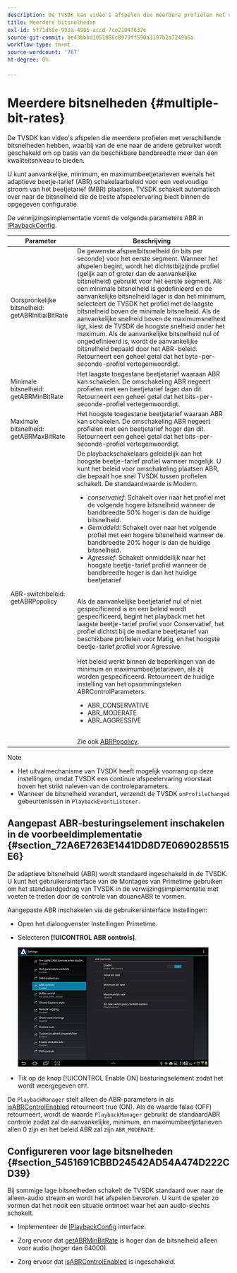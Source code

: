 ```yaml
---
description: De TVSDK kan video's afspelen die meerdere profielen met verschillende bitsnelheden hebben, waarbij van de ene naar de andere gebruiker wordt geschakeld om op basis van de beschikbare bandbreedte meer dan één kwaliteitsniveau te bieden.
title: Meerdere bitsnelheden
exl-id: 5f71d69e-993a-4985-accd-7ce2104f837e
source-git-commit: be43bbbd1051886c8979ff590a3197b2a7249b6a
workflow-type: tm+mt
source-wordcount: '767'
ht-degree: 0%

---
```


# Meerdere bitsnelheden {#multiple-bit-rates}

De TVSDK kan video&#39;s afspelen die meerdere profielen met verschillende bitsnelheden hebben, waarbij van de ene naar de andere gebruiker wordt geschakeld om op basis van de beschikbare bandbreedte meer dan één kwaliteitsniveau te bieden.

U kunt aanvankelijke, minimum, en maximumbeetjetarieven evenals het adaptieve beetje-tarief (ABR) schakelaarbeleid voor een veelvoudige stroom van het beetjetarief (MBR) plaatsen. TVSDK schakelt automatisch over naar de bitsnelheid die de beste afspeelervaring biedt binnen de opgegeven configuratie.

De verwijzingsimplementatie vormt de volgende parameters ABR in [IPlaybackConfig](https://help.adobe.com/en_US/primetime/api/reference_implementation/android/javadoc/com/adobe/primetime/reference/config/IPlaybackConfig.html).

| Parameter | Beschrijving |
|--- |--- |
| Oorspronkelijke bitsnelheid: getABRInitialBitRate | De gewenste afspeelbitsnelheid (in bits per seconde) voor het eerste segment. Wanneer het afspelen begint, wordt het dichtstbijzijnde profiel (gelijk aan of groter dan de aanvankelijke bitsnelheid) gebruikt voor het eerste segment.  Als een minimale bitsnelheid is gedefinieerd en de aanvankelijke bitsnelheid lager is dan het minimum, selecteert de TVSDK het profiel met de laagste bitsnelheid boven de minimale bitsnelheid. Als de aanvankelijke snelheid boven de maximumsnelheid ligt, kiest de TVSDK de hoogste snelheid onder het maximum. Als de aanvankelijke bitsnelheid nul of ongedefinieerd is, wordt de aanvankelijke bitsnelheid bepaald door het ABR-beleid.  Retourneert een geheel getal dat het byte-per-seconde-profiel vertegenwoordigt. |
| Minimale bitsnelheid: getABRMinBitRate | Het laagste toegestane beetjetarief waaraan ABR kan schakelen. De omschakeling ABR negeert profielen met een beetjetarief lager dan dit. Retourneert een geheel getal dat het bits-per-seconde-profiel vertegenwoordigt. |
| Maximale bitsnelheid: getABRMaxBitRate | Het hoogste toegestane beetjetarief waaraan ABR kan schakelen. De omschakeling ABR negeert profielen met een beetjetarief hoger dan dit. Retourneert een geheel getal dat het bits-per-seconde-profiel vertegenwoordigt. |
| ABR-switchbeleid: getABRPopolicy | De playbackschakelaars geleidelijk aan het hoogste beetje-tarief profiel wanneer mogelijk. U kunt het beleid voor omschakeling plaatsen ABR, die bepaalt hoe snel TVSDK tussen profielen schakelt. De standaardwaarde is Modern. <ul><li>*conservatief*: Schakelt over naar het profiel met de volgende hogere bitsnelheid wanneer de bandbreedte 50% hoger is dan de huidige bitsnelheid. </li><li>*Gemiddeld*: Schakelt over naar het volgende profiel met een hogere bitsnelheid wanneer de bandbreedte 20% hoger is dan de huidige bitsnelheid.</li><li>*Agressief*: Schakelt onmiddellijk naar het hoogste beetje-tarief profiel wanneer de bandbreedte hoger is dan het huidige beetjetarief</li></ul><br/>Als de aanvankelijke beetjetarief nul of niet gespecificeerd is en een beleid wordt gespecificeerd, begint het playback met het laagste beetje-tarief profiel voor Conservatief, het profiel dichtst bij de mediane beetjetarief van beschikbare profielen voor Matig, en het hoogste beetje-tarief profiel voor Agressive.<br/><br/>Het beleid werkt binnen de beperkingen van de minimum en maximumbeetjetarieven, als zij worden gespecificeerd.  Retourneert de huidige instelling van het opsommingsteken ABRControlParameters: <ul><li>ABR_CONSERVATIVE</li><li>ABR_MODERATE </li><li>ABR_AGGRESSIVE</li></ul><br>Zie ook [ABRPopolicy](https://help.adobe.com/en_US/primetime/api/psdk/javadoc/com/adobe/mediacore/ABRControlParameters.ABRPolicy.html). |

>[!NOTE]
>
>* Het uitvalmechanisme van TVSDK heeft mogelijk voorrang op deze instellingen, omdat TVSDK een continue afspeelervaring voorstaat boven het strikt naleven van de controleparameters.
>* Wanneer de bitsnelheid verandert, verzendt de TVSDK `onProfileChanged` gebeurtenissen in `PlaybackEventListener`.


## Aangepast ABR-besturingselement inschakelen in de voorbeeldimplementatie {#section_72A6E7263E1441DD8D7E0690285515E6}

De adaptieve bitsnelheid (ABR) wordt standaard ingeschakeld in de TVSDK. U kunt het gebruikersinterface van de Montages van Primetime gebruiken om het standaardgedrag van TVSDK in de verwijzingsimplementatie met voeten te treden door de controle van douaneABR te vormen.

Aangepaste ABR inschakelen via de gebruikersinterface Instellingen:

* Open het dialoogvenster Instellingen Primetime.
* Selecteren **[!UICONTROL ABR controls]**.

   ![](assets/abr-configuration.jpg)

* Tik op de knop [!UICONTROL Enable ON] besturingselement zodat het wordt weergegeven `OFF`.

De `PlaybackManager` stelt alleen de ABR-parameters in als [isABRControlEnabled](https://help.adobe.com/en_US/primetime/api/reference_implementation/android/javadoc/com/adobe/primetime/reference/config/IPlaybackConfig.html) retourneert true (ON). Als de waarde false (OFF) retourneert, wordt de waarde `PlaybackManager` gebruikt de standaardABR controle zodat zal de aanvankelijke, minimum, en maximumbeetjetarieven allen 0 zijn en het beleid ABR zal zijn `ABR_MODERATE`.

## Configureren voor lage bitsnelheden {#section_5451691CBBD24542AD54A474D222CD39}

Bij sommige lage bitsnelheden schakelt de TVSDK standaard over naar de alleen-audio stream en wordt het afspelen bevroren. U kunt de speler zo vormen dat het nooit een situatie ontmoet waar het aan audio-slechts schakelt.

* Implementeer de [IPlaybackConfig](https://help.adobe.com/en_US/primetime/api/reference_implementation/android/javadoc/com/adobe/primetime/reference/config/IPlaybackConfig.html) interface:

* Zorg ervoor dat [getABRMinBitRate](https://help.adobe.com/en_US/primetime/api/reference_implementation/android/javadoc/com/adobe/primetime/reference/config/IPlaybackConfig.html#getABRMinBitRate()) is hoger dan de bitsnelheid alleen voor audio (hoger dan 64000).
* Zorg ervoor dat [isABRControlEnabled](https://help.adobe.com/en_US/primetime/api/reference_implementation/android/javadoc/com/adobe/primetime/reference/config/IPlaybackConfig.html#isABRControlEnabled()) is ingeschakeld.
